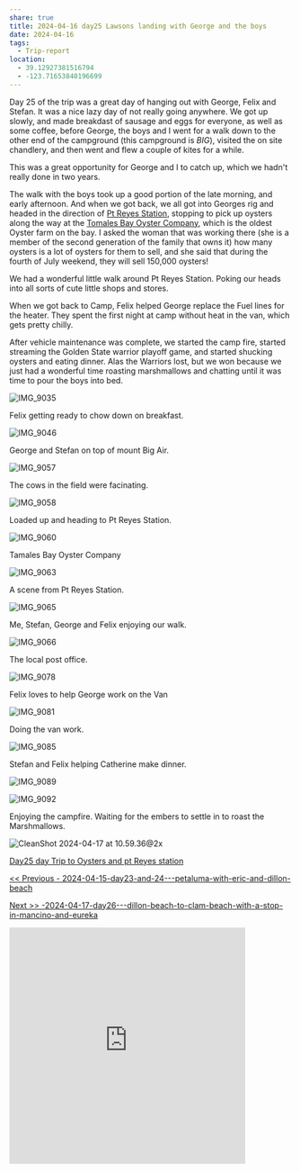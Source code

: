 ```yaml
---
share: true
title: 2024-04-16 day25 Lawsons landing with George and the boys
date: 2024-04-16
tags:
  - Trip-report
location:
  - 39.12927381516794
  - -123.71653840196699
---
```


Day 25 of the trip was a great day of hanging out with George, Felix and Stefan.   It was a nice lazy day of not really going anywhere.  We got up slowly, and made breakdast of sausage and eggs for everyone, as well as some coffee, before George, the boys and I went for a walk down to the other end of the campground (this campground is _BIG_), visited the on site chandlery, and then went and flew a couple of kites for a while.  

This was a great opportunity for George and I to catch up, which we hadn't really done in two years.   

The walk with the boys took up a good portion of the late morning, and early afternoon.  And when we got back, we all got into Georges rig and headed in the direction of [Pt Reyes Station](https://en.wikipedia.org/wiki/Point_Reyes_Station,_California), stopping to pick up oysters along the way at the [Tomales Bay Oyster Company](http://tomalesbayoysters.com/), which is the oldest Oyster farm on the bay.  I asked the woman that was working there (she is a member of the second generation of the family that owns it) how many oysters is a lot of oysters for them to sell, and she said that during the fourth of July weekend, they will sell 150,000 oysters!   

We had a wonderful little walk around Pt Reyes Station.  Poking our heads into all sorts of cute little shops and stores.  

When we got back to Camp, Felix helped George replace the Fuel lines for the heater.  They spent the first night at camp without heat in the van, which gets pretty chilly.  

After vehicle maintenance was complete, we started the camp fire, started streaming the Golden State warrior playoff game, and started shucking oysters and eating dinner.    Alas the Warriors lost, but we won because we just had a wonderful time roasting marshmallows and chatting until it was time to pour the boys into bed.  


![IMG_9035](../../attachments/IMG_9035.jpeg)

Felix getting ready to chow down on breakfast.

![IMG_9046](../../attachments/IMG_9046.jpeg)

George and Stefan on top of mount Big Air.

![IMG_9057](../../attachments/IMG_9057.jpeg)

The cows in the field were facinating.

![IMG_9058](../../attachments/IMG_9058.jpeg)

Loaded up and heading to Pt Reyes Station.

![IMG_9060](../../attachments/IMG_9060.jpeg)

Tamales Bay Oyster Company

![IMG_9063](../../attachments/IMG_9063.jpeg)

A scene from Pt Reyes Station.

![IMG_9065](../../attachments/IMG_9065.jpeg)

Me, Stefan, George and Felix enjoying our walk.

![IMG_9066](../../attachments/IMG_9066.jpeg)

The local post office.

![IMG_9078](../../attachments/IMG_9078.jpeg)

Felix loves to help George work on the Van

![IMG_9081](../../attachments/IMG_9081.jpeg)

Doing the van work.

![IMG_9085](../../attachments/IMG_9085.jpeg)

Stefan and Felix helping Catherine make dinner.

![IMG_9089](../../attachments/IMG_9089.jpeg)

![IMG_9092](../../attachments/IMG_9092.jpeg)

Enjoying the campfire.  Waiting for the embers to settle in to roast the Marshmallows.

![CleanShot 2024-04-17 at 10.59.36@2x](../../attachments/CleanShot%202024-04-17%20at%2010.59.36@2x.png)

[Day25 day Trip to Oysters and  pt Reyes station](https://www.gaiagps.com/public/aeuL15lzDjwuTW4rSrnSe51c/)

[<< Previous - 2024-04-15-day23-and-24---petaluma-with-eric-and-dillon-beach](./2024-04-15-day23-and-24---petaluma-with-eric-and-dillon-beach.md)

[Next >> -2024-04-17-day26---dillon-beach-to-clam-beach-with-a-stop-in-mancino-and-eureka](./2024-04-17-day26---dillon-beach-to-clam-beach-with-a-stop-in-mancino-and-eureka.md)


<iframe src="https://www.gaiagps.com/public/aeuL15lzDjwuTW4rSrnSe51c/?embed=True" style="border:none; overflow-y: hidden; background-color:white; min-width: 320px; max-width:420px; width:100%; height: 420px;" seamless />